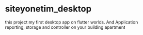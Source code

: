 # siteyonetim_desktop
this project my first desktop app on flutter worlds. And Application reporting, storage and controller on your building apartment 
